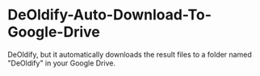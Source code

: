 # DeOldify-Auto-Download-To-Google-Drive
DeOldify, but it automatically downloads the result files to a folder named "DeOldify" in your Google Drive.
